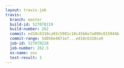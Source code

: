 ```yaml
---
layout: travis-job
travis:
  branch: master
  build-id: 527070219
  build-number: 262
  commit: ed18c6310ca93c5981c10c45b6e7a890c015944b
  commit-range: 5d056e4071e7...ed18c6310ca9
  job-id: 527070228
  job-number: 262.5
  os-name: osx
  test-result: 1
---
```

